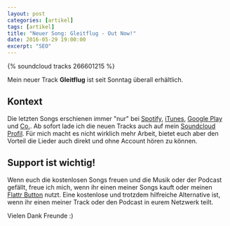 ```yaml
---
layout: post
categories: [artikel]
tags: [artikel]
title: "Neuer Song: Gleitflug - Out Now!"
date: 2016-05-29 19:00:00
excerpt: "SEO"
---
```


{% soundcloud tracks 266601215 %}

Mein neuer Track **Gleitflug** ist seit Sonntag überall erhältlich.

## Kontext

Die letzten Songs erschienen immer "nur" bei [Spotify](https://play.spotify.com/artist/6oVNztHJaWh9WgyZVMOO4w?play=true&utm_source=open.spotify.com&utm_medium=open), [iTunes](https://itunes.apple.com/de/album/technik-phoniks-feat.-captain/id1087906453), [Google Play](https://play.google.com/store/search?q=klartexter&c=music) und [Co.](https://www.amazon.de/s/ref=nb_sb_noss_1?__mk_de_DE=%C3%85M%C3%85%C5%BD%C3%95%C3%91&url=search-alias%3Daps&field-keywords=klartexter).
Ab sofort lade ich die neuen Tracks auch auf mein [Soundcloud Profil](https://soundcloud.com/klartexter). Für mich macht es nicht wirklich mehr Arbeit, bietet euch aber den Vorteil die Lieder auch direkt und ohne Account hören zu können.

## Support ist wichtig!

Wenn euch die kostenlosen Songs freuen und die Musik oder der Podcast gefällt, freue ich mich, wenn ihr einen meiner Songs kauft oder meinen [Flattr Button](https://flattr.com/submit/auto?fid=j92rwl&url=http%3A%2F%2Faethermonolog.de) nutzt. Eine kostenlose und trotzdem hilfreiche Alternative ist, wenn ihr einen meiner Track oder den Podcast in eurem Netzwerk teilt.

Vielen Dank Freunde :)
